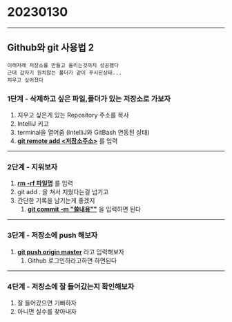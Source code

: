# 20230130
***
## Github와 git 사용법 2
``` 
이래저래 저장소를 만들고 올리는것까지 성공했다
근데 갑자기 원치않는 폴더가 같이 푸시된상태...
지우고 싶어졌다
```
### 1단계  - 삭제하고 싶은 파일,폴더가 있는 저장소로 가보자
1. 지우고 싶은게 있는 Repository 주소를 복사
2. IntelliJ 키고
3. terminal을 열어줌
   (IntelliJ와 GitBash 연동된 상태)
4. <u>**git remote add <name> <저장소주소>**</u> 를 입력
---
### 2단계  - 지워보자
1. <u>**rm -rf 파일명**</u> 를 입력
2. git add . 을 쳐서 지웠다는걸 넘기고
3. 간단한 기록을 남기는게 좋겠지
    1. <u>**git commit -m "쓸내용""**</u> 을 입력하면 된다
---
### 3단계 - 저장소에 push 해보자
1. <u>**git push origin master**</u> 라고 입력해보자
    1. Github 로그인하라고하면 하면된다
---
### 4단계 - 저장소에 잘 들어갔는지 확인해보자
1. 잘 들어갔으면 기뻐하자
2. 아니면 실수를 찾아내자






